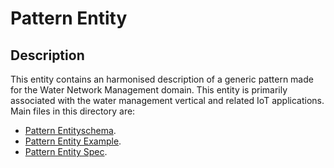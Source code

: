 # Pattern Entity

## Description
This entity contains an harmonised description of a generic pattern made for the Water Network Management domain. This entity is primarily associated with the water management vertical and related IoT applications.
Main files in this directory are:

-   [Pattern Entityschema](schema.json).
-   [Pattern Entity Example](example-normalized-ld.jsonld).
-   [Pattern Entity Spec](doc/spec.md).